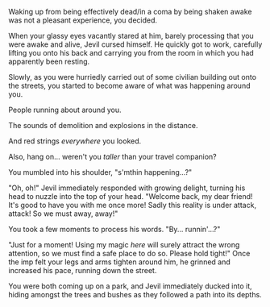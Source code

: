 Waking up from being effectively dead/in a coma by being shaken awake was not a pleasant experience, you decided.

When your glassy eyes vacantly stared at him, barely processing that you were awake and alive, Jevil cursed himself. He quickly got to work, carefully lifting you onto his back and carrying you from the room in which you had apparently been resting.

Slowly, as you were hurriedly carried out of some civilian building out onto the streets, you started to become aware of what was happening around you.

People running about around you.

The sounds of demolition and explosions in the distance.

And red strings *everywhere* you looked.

Also, hang on... weren't you *taller* than your travel companion?

You mumbled into his shoulder, "s'mthin happening...?"

"Oh, oh!" Jevil immediately responded with growing delight, turning his head to nuzzle into the top of your head. "Welcome back, my dear friend! It's good to have you with me once more! Sadly this reality is under attack, attack! So we must away, away!"

You took a few moments to process his words. "By... runnin'...?"

"Just for a moment! Using my magic *here* will surely attract the wrong attention, so we must find a safe place to do so. Please hold tight!" Once the imp felt your legs and arms tighten around him, he grinned and increased his pace, running down the street.

You were both coming up on a park, and Jevil immediately ducked into it, hiding amongst the trees and bushes as they followed a path into its depths.
